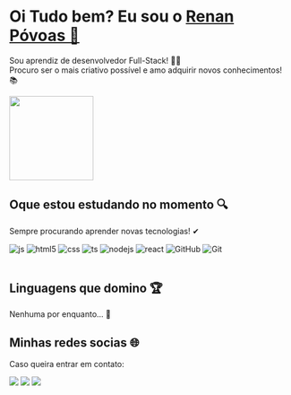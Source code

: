 <div>
  
  <h1>
    Oi Tudo bem? Eu sou o 
    <a href="https://www.linkedin.com/in/renanpovoas/">Renan Póvoas 💚</a>
  </h1>
  
  <p>
    Sou aprendiz de desenvolvedor Full-Stack! 👨‍💻 <br>
    Procuro ser o mais criativo possível e amo adquirir novos conhecimentos! 📚
  </p>
  
</div>

<a href="https://github.com/anuraghazra/github-readme-stats">
  <img height="150em" src="https://github-readme-stats.vercel.app/api?username=repovoas&count_private=true&include_all_commits=true&show_icons=true&theme=treuse-dark&hide_border=false&show_owner=true&hide_title=true&bg_color=000000&icon_color=39FF14&title_color=39FF14&text_color=FFFFFF"/>
</a>

<h2>
  Oque estou estudando no momento 🔍
</h2>
<p>
  Sempre procurando aprender novas tecnologias! ✔
</p>

<div style="display: inline_block">
  <img align="center" alt="js" src="https://img.shields.io/badge/JavaScript-F7DF1E?style=for-the-badge&logo=javascript&logoColor=black" />
  <img align="center" alt="html5" src="https://img.shields.io/badge/HTML5-E34F26?style=for-the-badge&logo=html5&logoColor=white" />
  <img align="center" alt="css" src="https://img.shields.io/badge/CSS3-1572B6?style=for-the-badge&logo=css3&logoColor=white" />
  <img align="center" alt="ts" src="https://img.shields.io/badge/TypeScript-007ACC?style=for-the-badge&logo=typescript&logoColor=white" />
  <img align="center" alt="nodejs" src="https://img.shields.io/badge/Node.js-43853D?style=for-the-badge&logo=node.js&logoColor=white" />
  <img align="center" alt="react" src="https://img.shields.io/badge/React-20232A?style=for-the-badge&logo=react&logoColor=61DAFB" />
  <img align="center" alt="GitHub" src="https://img.shields.io/badge/GitHub-20232A?style=for-the-badge&logo=GitHub&logoColor" />
  <img align="center" alt="Git" src="https://img.shields.io/badge/Git-515151?style=for-the-badge&logo=Git&logoColor" />
</div><br>

<h2>
  Linguagens que domino 🏆
</h2>

<p>
  Nenhuma por enquanto... 😬
</p>

<h2>
  Minhas redes socias 🌐
</h2>

<p>
  Caso queira entrar em contato:
</p>

<div>
  <a href="https://www.instagram.com/renanpov/" target="_blank"><img src="https://img.shields.io/badge/-Instagram-%23E4405F?style=for-the-badge&logo=instagram&logoColor=white" target="_blank"></a>
  <a href="https://www.linkedin.com/in/renanpovoas/" target="_blank"><img src="https://img.shields.io/badge/-LinkedIn-%230077B5?style=for-the-badge&logo=linkedin&logoColor=white" target="_blank"></a> 
  <a href="mailto:rp.heizelmann@gmail.com"><img src="https://img.shields.io/badge/-Gmail-%23333?style=for-the-badge&logo=gmail&logoColor=white" target="_blank"></a>
</div>

